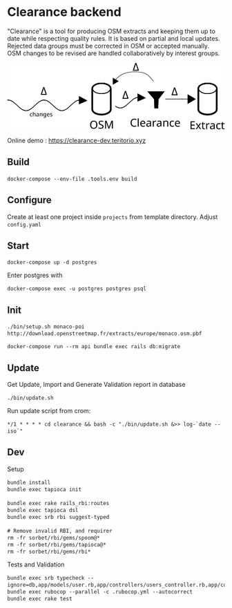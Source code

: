 # Clearance backend

"Clearance" is a tool for producing OSM extracts and keeping them up to date while respecting quality rules. It is based on partial and local updates. Rejected data groups must be corrected in OSM or accepted manually. OSM changes to be revised are handled collaboratively by interest groups.

![](https://raw.githubusercontent.com/teritorio/clearance-frontend/master/public/Clearance-process.svg)

Online demo : https://clearance-dev.teritorio.xyz

## Build
```
docker-compose --env-file .tools.env build
```

## Configure

Create at least one project inside `projects` from template directory.
Adjust `config.yaml`

## Start
```
docker-compose up -d postgres
```

Enter postgres with
```
docker-compose exec -u postgres postgres psql
```

## Init

```
./bin/setup.sh monaco-poi http://download.openstreetmap.fr/extracts/europe/monaco.osm.pbf
```

```
docker-compose run --rm api bundle exec rails db:migrate
```

## Update

Get Update, Import and Generate Validation report in database
```
./bin/update.sh
```

Run update script from crom:
```
*/1 * * * * cd clearance && bash -c "./bin/update.sh &>> log-`date --iso`"
```

## Dev

Setup
```
bundle install
bundle exec tapioca init

bundle exec rake rails_rbi:routes
bundle exec tapioca dsl
bundle exec srb rbi suggest-typed

# Remove invalid RBI, and requirer
rm -fr sorbet/rbi/gems/spoom@*
rm -fr sorbet/rbi/gems/tapioca@*
rm -fr sorbet/rbi/gems/rbi*
```

Tests and Validation
```
bundle exec srb typecheck --ignore=db,app/models/user.rb,app/controllers/users_controller.rb,app/controllers/users/omniauth_callbacks_controller.rb
bundle exec rubocop --parallel -c .rubocop.yml --autocorrect
bundle exec rake test
```

